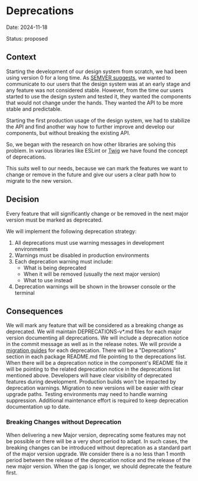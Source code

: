 # Deprecations

Date: 2024-11-18

Status: proposed

## Context

Starting the development of our design system from scratch, we had been using version 0 for a long time.
As [SEMVER suggests][semver-zero-version], we wanted to communicate to our users that the design system was at an early stage and any feature was not considered stable.
However, from the time our users started to use the design system and tested it, they wanted the components that would not change under the hands.
They wanted the API to be more stable and predictable.

Starting the first production usage of the design system, we had to stabilize the API and find another way how to further improve and develop our components, but without breaking the existing API.

So, we began with the research on how other libraries are solving this problem.
In various libraries like ESLint or [Twig][twig-deprecated] we have found the concept of deprecations.

This suits well to our needs, because we can mark the features we want to change or remove in the future and give our users a clear path how to migrate to the new version.

## Decision

Every feature that will significantly change or be removed in the next major version must be marked as deprecated.

We will implement the following deprecation strategy:

1. All deprecations must use warning messages in development environments
2. Warnings must be disabled in production environments
3. Each deprecation warning must include:
   - What is being deprecated
   - When it will be removed (usually the next major version)
   - What to use instead
4. Deprecation warnings will be shown in the browser console or the terminal

## Consequences

We will mark any feature that will be considered as a breaking change as deprecated.
We will maintain DEPRECATIONS-v\*.md files for each major version documenting all deprecations.
We will include a deprecation notice in the commit message as well as in the release notes.
We will provide a [migration guides][migration-guides] for each deprecation.
There will be a "Deprecations" section in each package README.md file pointing to the deprecations list.
When there will be a deprecation notice in the component's README file it will be pointing to the related deprecation notice in the deprecations list mentioned above.
Developers will have clear visibility of deprecated features during development.
Production builds won't be impacted by deprecation warnings.
Migration to new versions will be easier with clear upgrade paths.
Testing environments may need to handle warning suppression.
Additional maintenance effort is required to keep deprecation documentation up to date.

### Breaking Changes without Deprecation

When delivering a new Major version, deprecating some features may not be possible or there will be a very short period to adapt.
In such cases, the breaking changes can be introduced without deprecation as a standard part of the major version upgrade.
We consider there is a no less than 1 month period between the release of the deprecation notice and the release of the new major version.
When the gap is longer, we should deprecate the feature first.

[migration-guides]: https://github.com/lmc-eu/spirit-design-system/blob/main/docs/migrations/README.md
[semver-zero-version]: https://semver.org/#spec-item-4
[twig-deprecated]: https://twig.symfony.com/doc/3.x/tags/deprecated.html
